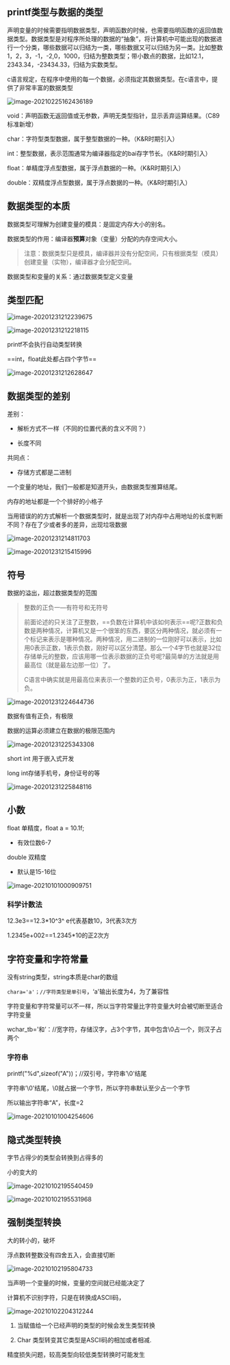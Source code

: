 ## **printf类型与数据的类型**

声明变量的时候需要指明数据类型，声明函数的时候，也需要指明函数的返回值数据类型。数据类型是对程序所处理的数据的“抽象”，将计算机中可能出现的数据进行一个分类，哪些数据可以归结为一类，哪些数据又可以归结为另一类。比如整数1，2，3，-1，-2,0，1000，归结为整数类型；带小数点的数据，比如12.1，2343.34，-23434.33，归结为实数类型。

c语言规定，在程序中使用的每一个数据，必须指定其数据类型。在c语言中，提供了非常丰富的数据类型



![image-20210225162436189](assets/image-20210225162436189.png)

void：声明函数无返回值或无参数，声明无类型指针，显示丢弃运算结果。（C89标准新增）

char：字符型类型数据，属于整型数据的一种。（K&R时期引入）

int：整型数据，表示范围通常为编译器指定的bai存字节长。（K&R时期引入）

float：单精度浮点型数据，属于浮点数据的一种。（K&R时期引入）

double：双精度浮点型数据，属于浮点数据的一种。（K&R时期引入）

## 数据类型的本质

数据类型可理解为创建变量的模具：是固定内存大小的别名。

数据类型的作用：编译器**预算**对象（变量）分配的内存空间大小。

> 注意：数据类型只是模具，编译器并没有分配空间，只有根据类型（模具）创建变量（实物），编译器才会分配空间。

数据类型和变量的关系：通过数据类型定义变量

## 类型匹配

![image-20201231212239675](assets/image-20201231212239675.png)

![image-20201231212218115](assets/image-20201231212218115.png)

printf不会执行自动类型转换

==int，float此处都占四个字节==

![image-20201231212628647](assets/image-20201231212628647.png)



## 数据类型的差别

差别：

- 解析方式不一样（不同的位置代表的含义不同？）

- 长度不同

共同点：

- 存储方式都是二进制

一个变量的地址，我们一般都是知道开头，由数据类型推算结尾。

内存的地址都是一个个排好的小格子

当用错误的的方式解析一个数据类型时，就是出现了对内存中占用地址的长度判断不同？存在了少或者多的差异，出现垃圾数据

![image-20201231214811703](assets/image-20201231214811703.png)

![image-20201231215415996](assets/image-20201231215415996.png)

## 符号

数据的溢出，超过数据类型的范围

> 整数的正负一—有符号和无符号
>
> 前面论述的只关注了正整数，==负数在计算机中该如何表示==呢?正数和负数是两种情况，计算机又是一个很笨的东西，要区分两种情况，就必须有一个标记来表示是哪种情况。两种情况，用二进制的一位刚好可以表示，比如用0表示正数，1表示负数，刚好可以区分清楚。那么一个4字节也就是32位存储单元的整数，应该用哪一位表示数据的正负号呢?最简单的方法就是用最高位（就是最左边那一位）了。
>
> C语言中确实就是用最高位来表示一个整数的正负号，0表示为正，1表示为负。

![image-20201231224644736](assets/image-20201231224644736.png)

数据有值有正负，有极限

数据的运算必须建立在数据的极限范围内

![image-20201231225343308](assets/image-20201231225343308.png)

short int 用于嵌入式开发

long int存储手机号，身份证号的等

![image-20201231225848116](assets/image-20201231225848116.png)

## 小数

float 单精度，float  a = 10.1f;

- 有效位数6-7

double 双精度

- 默认是15-16位

![image-20210101000909751](assets/image-20210101000909751.png)

### 科学计数法

12.3e3==12.3*10^3^   e代表基数10，3代表3次方

1.2345e+002==1.2345*10的正2次方

## 字符变量和字符常量

没有string类型，string本质是char的数组

`chara='a'；//字符类型是单引号`，‘a'输出长度为4，为了兼容性

字符变量和字符常量可以不一样，所以当字符常量比字符变量大时会被切断至适合字符变量

wchar_tb='和’：//宽字符，存储汉字，占3个字节，其中包含\0占一个，则汉子占两个

### 字符串

printf("%d",sizeof("A"))；//双引号，字符串’\0'结尾

字符串’\0'结尾，\0就占据一个字节，所以字符串默认至少占一个字节

所以输出字符串“A”，长度=2

![image-20210101004254606](assets/image-20210101004254606.png)

## 隐式类型转换

字节占得少的类型会转换到占得多的

小的变大的

![image-20210102195540459](assets/image-20210102195540459.png)

![image-20210102195531968](assets/image-20210102195531968.png)



## 强制类型转换

大的转小的，破坏

浮点数转整数没有四舍五入，会直接切断

![image-20210102195804733](assets/image-20210102195804733.png)

当声明一个变量的时候，变量的空间就已经能决定了

计算机不识别字符，只是在转换成ASCII码，

![image-20210102204312244](assets/image-20210102204312244.png)

1. 当赋值给一个已经声明的类型的时候会发生类型转换

2. Char 类型转变其它类型是ASCll码的相加或者相减.

精度损失问题，较高类型向较低类型转换时可能发生

